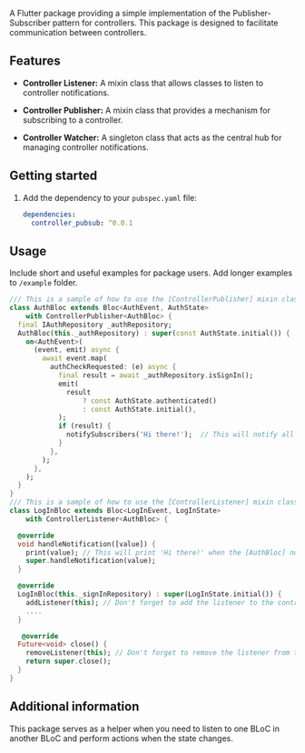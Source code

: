 
A Flutter package providing a simple implementation of the Publisher-Subscriber pattern for controllers. This package is designed to facilitate communication between controllers.

## Features

- **Controller Listener:** A mixin class that allows classes to listen to controller notifications.

- **Controller Publisher:** A mixin class that provides a mechanism for subscribing to a controller.

- **Controller Watcher:** A singleton class that acts as the central hub for managing controller notifications.

## Getting started

1. Add the dependency to your `pubspec.yaml` file:

   ```yaml
   dependencies:
     controller_pubsub: ^0.0.1

## Usage

Include short and useful examples for package users. Add longer examples
to `/example` folder.

```dart
/// This is a sample of how to use the [ControllerPublisher] mixin class.
class AuthBloc extends Bloc<AuthEvent, AuthState>
    with ControllerPublisher<AuthBloc> {
  final IAuthRepository _authRepository;
  AuthBloc(this._authRepository) : super(const AuthState.initial()) {
    on<AuthEvent>(
      (event, emit) async {
        await event.map(
          authCheckRequested: (e) async {
            final result = await _authRepository.isSignIn();
            emit(
              result
                  ? const AuthState.authenticated()
                  : const AuthState.initial(),
            );
            if (result) {
              notifySubscribers('Hi there!');  // This will notify all subscribers of this controller.
            }
          },
        );
      },
    );
  }
}
/// This is a sample of how to use the [ControllerListener] mixin class.
class LogInBloc extends Bloc<LogInEvent, LogInState>
    with ControllerListener<AuthBloc> {

  @override
  void handleNotification([value]) {
    print(value); // This will print 'Hi there!' when the [AuthBloc] notifies this controller.
    super.handleNotification(value);
  }

  @override
  LogInBloc(this._signInRepository) : super(LogInState.initial()) {
    addListener(this); // Don't forget to add the listener to the controller. 
    ....
  }

   @override
  Future<void> close() {
    removeListener(this); // Don't forget to remove the listener from the controller.
    return super.close();
  }
}

```

## Additional information

This package serves as a helper when you need to listen to one BLoC in another BLoC and perform actions when the state changes.
